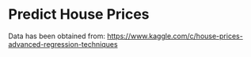 # Predict House Prices

Data has been obtained from: https://www.kaggle.com/c/house-prices-advanced-regression-techniques 